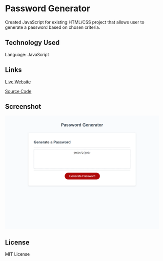 # Password Generator

Created JavaScript for existing HTML/CSS project that allows user to generate a password based on chosen criteria.

## Technology Used

Language: JavaScript

## Links

[Live Website](https://kerilp.github.io/password-generator/)

[Source Code](https://github.com/kerilp/password-generator)


## Screenshot

![Site Screenshot](./assets/images/screenshot.png)

## License

MIT License

